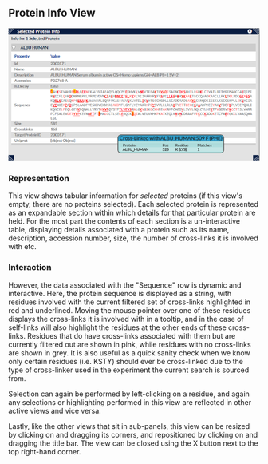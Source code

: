 ## Protein Info View ##

![Protein Info](../../img/proteinInfo.png)

### Representation ###

This view shows tabular information for *selected* proteins (if this view's empty, there are no proteins selected). Each selected protein is represented as an expandable section within which details for that particular protein are held. For the most part the contents of each section is a un-interactive table, displaying details associated with a protein such as its name, description, accession number, size, the number of cross-links it is involved with etc.

### Interaction ###

However, the data associated with the "Sequence" row is dynamic and interactive. Here, the protein sequence is displayed as a string, with residues involved with the current filtered set of cross-links highlighted in red and underlined. Moving the mouse pointer over one of these residues displays the cross-links it is involved with in a tooltip, and in the case of self-links will also highlight the residues at the other ends of these cross-links. Residues that do have cross-links associated with them but are currently filtered out are shown in pink, while residues with no cross-links are shown in grey. It is also useful as a quick sanity check when we know only certain residues (i.e. KSTY) should ever be cross-linked due to the type of cross-linker used in the experiment the current search is sourced from.

Selection can again be performed by left-clicking on a residue, and again any selections or highlighting performed in this view are reflected in other active views and vice versa.

Lastly, like the other views that sit in sub-panels, this view can be resized by clicking on and dragging its corners, and repositioned by clicking on and dragging the title bar. The view can be closed using the X button next to the top right-hand corner.





